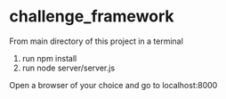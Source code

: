 # challenge_framework

From main directory of this project in a terminal

1) run npm install
2) run node server/server.js

Open a browser of your choice and go to localhost:8000